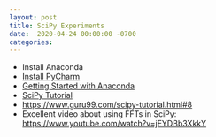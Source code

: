 ```yaml
---
layout: post
title: SciPy Experiments
date:  2020-04-24 00:00:00 -0700
categories:
---
```


* Install Anaconda
* [Install PyCharm](https://www.jetbrains.com/pycharm/)
* [Getting Started with Anaconda](https://docs.anaconda.com/anaconda/user-guide/getting-started/)
* [SciPy Tutorial](https://www.tutorialspoint.com/scipy/scipy_basic_functionality.htm)
* https://www.guru99.com/scipy-tutorial.html#8
* Excellent video about using FFTs in SciPy: https://www.youtube.com/watch?v=jEYDBb3XkkY

